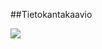 ##Tietokantakaavio

![](https://78.media.tumblr.com/f70c2543cb86c58a3d3c2c2c5e9a85a5/tumblr_p9ghh7gYIX1qjdq6no1_1280.png)
